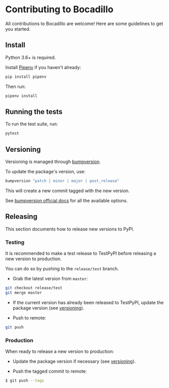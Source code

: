 # Contributing to Bocadillo

All contributions to Bocadillo are welcome! Here are some guidelines to get you started.

## Install

Python 3.6+ is required.

Install [Pipenv](https://github.com/pypa/pipenv) if you haven't already:

```bash
pip install pipenv
```

Then run:

```bash
pipenv install
```

## Running the tests

To run the test suite, run:

```bash
pytest
```

## Versioning

Versioning is managed through [bumpversion](https://pypi.org/project/bumpversion/).

To update the package's version, use:

```bash
bumpversion "patch | minor | major | post_release"
```

This will create a new commit tagged with the new version.

See [bumpversion official docs](https://pypi.org/project/bumpversion/) for all the available options.

## Releasing

This section documents how to release new versions to PyPI.

### Testing

It is recommended to make a test release to TestPyPI before releasing a new version to production.

You can do so by pushing to the `release/test` branch.

- Grab the latest version from `master`:

```bash
git checkout release/test
git merge master
```

- If the current version has already been released to TestPyPI, update the package version (see [versioning](#versioning)).

- Push to remote:

```bash
git push
```

### Production

When ready to release a new version to production:

- Update the package version if necessary (see [versioning](#versioning)).

- Push the tagged commit to remote:

```bash
$ git push --tags
```
